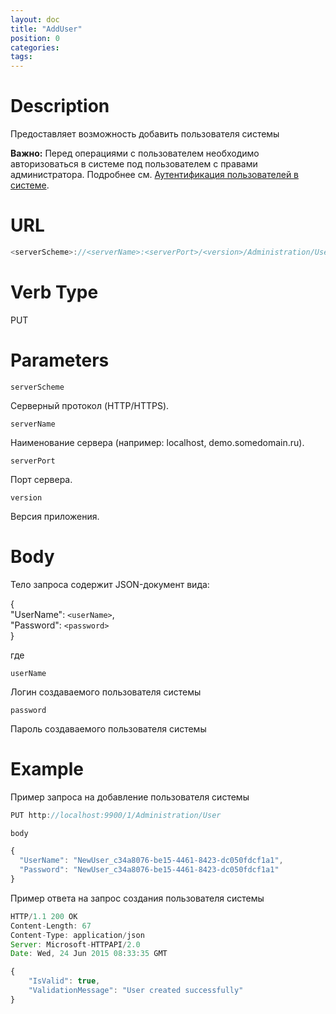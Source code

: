```yaml
---
layout: doc
title: "AddUser"
position: 0 
categories: 
tags:
---
```


# Description
Предоставляет возможность добавить пользователя системы

**Важно:** Перед операциями с пользователем необходимо авторизоваться в системе под пользователем
с правами администратора. Подробнее см. [Аутентификация пользователей в системе](../../SignInApi/SignInInternal).

# URL
```js
<serverScheme>://<serverName>:<serverPort>/<version>/Administration/User/
```

# Verb Type

PUT

# Parameters

`serverScheme`

Серверный протокол (HTTP/HTTPS).

`serverName`

Наименование сервера (например: localhost, demo.somedomain.ru).

`serverPort`

Порт сервера.

`version`

Версия приложения.

# Body

Тело запроса содержит JSON-документ вида:  

{  
  "UserName": `<userName>`,  
  "Password": `<password>`  
}  

где  

`userName`  

Логин создаваемого пользователя системы

`password`  

Пароль создаваемого пользователя системы

# Example

Пример запроса на добавление пользователя системы

```js
PUT http://localhost:9900/1/Administration/User 

body

{
  "UserName": "NewUser_c34a8076-be15-4461-8423-dc050fdcf1a1",
  "Password": "NewUser_c34a8076-be15-4461-8423-dc050fdcf1a1"
}

```

Пример ответа на запрос создания пользователя системы

```js
HTTP/1.1 200 OK
Content-Length: 67
Content-Type: application/json
Server: Microsoft-HTTPAPI/2.0
Date: Wed, 24 Jun 2015 08:33:35 GMT

{
	"IsValid": true,
	"ValidationMessage": "User created successfully"
}
```